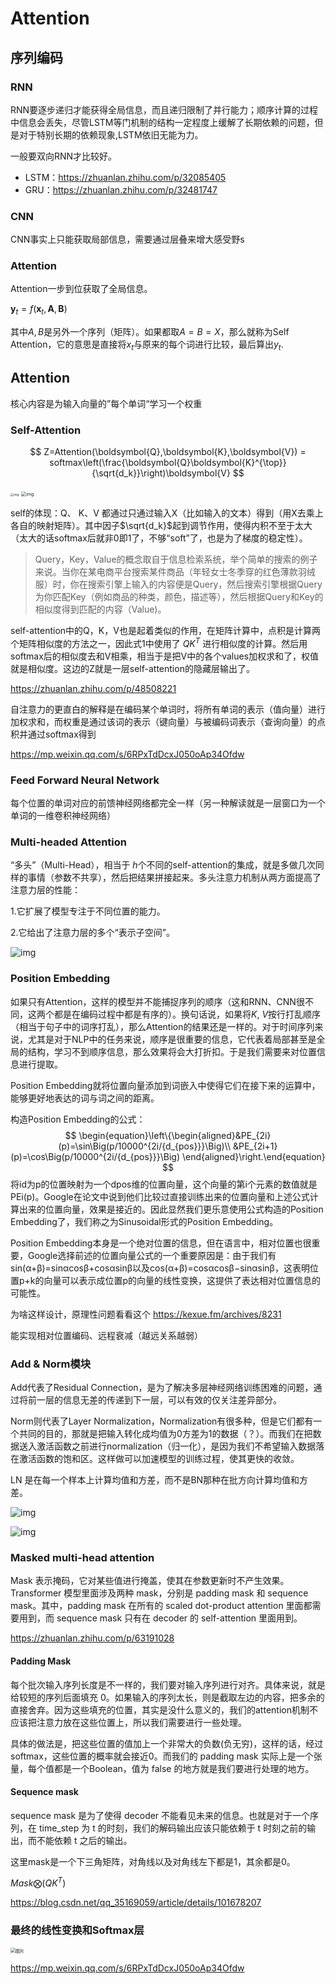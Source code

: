 # Attention

## 序列编码

### RNN

RNN要逐步递归才能获得全局信息，而且递归限制了并行能力；顺序计算的过程中信息会丢失，尽管LSTM等门机制的结构一定程度上缓解了长期依赖的问题，但是对于特别长期的依赖现象,LSTM依旧无能为力。

一般要双向RNN才比较好。

- LSTM：https://zhuanlan.zhihu.com/p/32085405
- GRU：https://zhuanlan.zhihu.com/p/32481747

### CNN

CNN事实上只能获取局部信息，需要通过层叠来增大感受野s

### Attention

Attention一步到位获取了全局信息。

$\begin{equation}\boldsymbol{y}_t = f(\boldsymbol{x}_{t},\boldsymbol{A},\boldsymbol{B})\end{equation}$

其中$A,B$是另外一个序列（矩阵）。如果都取$A=B=X$，那么就称为Self Attention，它的意思是直接将$x_t$与原来的每个词进行比较，最后算出$y_t$.

## Attention

核心内容是为输入向量的”每个单词“学习一个权重

### Self-Attention

$$
Z=Attention(\boldsymbol{Q},\boldsymbol{K},\boldsymbol{V}) = softmax\left(\frac{\boldsymbol{Q}\boldsymbol{K}^{\top}}{\sqrt{d_k}}\right)\boldsymbol{V}
$$

<img src="https://pic3.zhimg.com/80/v2-bcd0d108a5b52a991d5d5b5b74d365c6_720w.jpg" alt="img" style="zoom:33%;" />

<img src="https://pic1.zhimg.com/80/v2-be73ba876922cf52df8a00a55f770284_720w.jpg" alt="img" style="zoom:50%;" />

self的体现：Q、 K、V 都通过只通过输入X（比如输入的文本）得到（用X去乘上各自的映射矩阵）。其中因子$\sqrt{d_k}$起到调节作用，使得内积不至于太大（太大的话softmax后就非0即1了，不够“soft”了，也是为了梯度的稳定性）。

> Query，Key，Value的概念取自于信息检索系统，举个简单的搜索的例子来说。当你在某电商平台搜索某件商品（年轻女士冬季穿的红色薄款羽绒服）时，你在搜索引擎上输入的内容便是Query，然后搜索引擎根据Query为你匹配Key（例如商品的种类，颜色，描述等），然后根据Query和Key的相似度得到匹配的内容（Value)。

self-attention中的Q，K，V也是起着类似的作用，在矩阵计算中，点积是计算两个矩阵相似度的方法之一，因此式1中使用了 $QK^T$ 进行相似度的计算。然后用softmax后的相似度去和V相乘，相当于是把V中的各个values加权求和了，权值就是相似度。这边的Z就是一层self-attention的隐藏层输出了。

https://zhuanlan.zhihu.com/p/48508221

自注意力的更直白的解释是在编码某个单词时，将所有单词的表示（值向量）进行加权求和，而权重是通过该词的表示（键向量）与被编码词表示（查询向量）的点积并通过softmax得到

https://mp.weixin.qq.com/s/6RPxTdDcxJ050oAp34Ofdw

### Feed Forward Neural Network

每个位置的单词对应的前馈神经网络都完全一样（另一种解读就是一层窗口为一个单词的一维卷积神经网络）

### Multi-headed Attention

“多头”（Multi-Head），相当于 $h$个不同的self-attention的集成，就是多做几次同样的事情（参数不共享），然后把结果拼接起来。多头注意力机制从两方面提高了注意力层的性能：

1.它扩展了模型专注于不同位置的能力。

2.它给出了注意力层的多个“表示子空间”。

![img](https://pic3.zhimg.com/80/v2-c2a91ac08b34e73c7f4b415ce823840e_720w.jpg)

### Position Embedding

如果只有Attention，这样的模型并不能捕捉序列的顺序（这和RNN、CNN很不同，这两个都是在编码过程中都是有序的）。换句话说，如果将$K$, $V$按行打乱顺序（相当于句子中的词序打乱），那么Attention的结果还是一样的。对于时间序列来说，尤其是对于NLP中的任务来说，顺序是很重要的信息，它代表着局部甚至是全局的结构，学习不到顺序信息，那么效果将会大打折扣。于是我们需要来对位置信息进行提取。

Position Embedding就将位置向量添加到词嵌入中使得它们在接下来的运算中，能够更好地表达的词与词之间的距离。

构造Position Embedding的公式：
$$
\begin{equation}\left\{\begin{aligned}&PE_{2i}(p)=\sin\Big(p/10000^{2i/{d_{pos}}}\Big)\\ 
&PE_{2i+1}(p)=\cos\Big(p/10000^{2i/{d_{pos}}}\Big) 
\end{aligned}\right.\end{equation}
$$
将id为p的位置映射为一个dpos维的位置向量，这个向量的第i个元素的数值就是PEi(p)。Google在论文中说到他们比较过直接训练出来的位置向量和上述公式计算出来的位置向量，效果是接近的。因此显然我们更乐意使用公式构造的Position Embedding了，我们称之为Sinusoidal形式的Position Embedding。

Position Embedding本身是一个绝对位置的信息，但在语言中，相对位置也很重要，Google选择前述的位置向量公式的一个重要原因是：由于我们有sin(α+β)=sinαcosβ+cosαsinβ以及cos(α+β)=cosαcosβ−sinαsinβ，这表明位置p+k的向量可以表示成位置p的向量的线性变换，这提供了表达相对位置信息的可能性。

为啥这样设计，原理性问题看看这个 https://kexue.fm/archives/8231

能实现相对位置编码、远程衰减（越远关系越弱）

### Add & Norm模块

Add代表了Residual Connection，是为了解决多层神经网络训练困难的问题，通过将前一层的信息无差的传递到下一层，可以有效的仅关注差异部分。

Norm则代表了Layer Normalization，Normalization有很多种，但是它们都有一个共同的目的，那就是把输入转化成均值为0方差为1的数据（？）。而我们在把数据送入激活函数之前进行normalization（归一化），是因为我们不希望输入数据落在激活函数的饱和区。这样做可以加速模型的训练过程，使其更快的收敛。

LN 是在每一个样本上计算均值和方差，而不是BN那种在批方向计算均值和方差。

![img](https://pic3.zhimg.com/80/v2-f92c59f5d94d53b7da60e967531023ca_720w.jpg)

![img](https://pic3.zhimg.com/80/v2-7546bc02fcbe55151dcd336509e3fbd6_720w.jpg)

### Masked multi-head attention

Mask 表示掩码，它对某些值进行掩盖，使其在参数更新时不产生效果。Transformer 模型里面涉及两种 mask，分别是 padding mask 和 sequence mask。其中，padding mask 在所有的 scaled dot-product attention 里面都需要用到，而 sequence mask 只有在 decoder 的 self-attention 里面用到。

https://zhuanlan.zhihu.com/p/63191028

#### Padding Mask

每个批次输入序列长度是不一样的，我们要对输入序列进行对齐。具体来说，就是给较短的序列后面填充 0。如果输入的序列太长，则是截取左边的内容，把多余的直接舍弃。因为这些填充的位置，其实是没什么意义的，我们的attention机制不应该把注意力放在这些位置上，所以我们需要进行一些处理。

具体的做法是，把这些位置的值加上一个非常大的负数(负无穷)，这样的话，经过 softmax，这些位置的概率就会接近0。而我们的 padding mask 实际上是一个张量，每个值都是一个Boolean，值为 false 的地方就是我们要进行处理的地方。

#### Sequence mask

sequence mask 是为了使得 decoder 不能看见未来的信息。也就是对于一个序列，在 time_step 为 t 的时刻，我们的解码输出应该只能依赖于 t 时刻之前的输出，而不能依赖 t 之后的输出。

这里mask是一个下三角矩阵，对角线以及对角线左下都是1，其余都是0。

$Mask \bigotimes (QK^T)$

https://blog.csdn.net/qq_35169059/article/details/101678207

### **最终的线性变换和Softmax层**

<img src="https://mmbiz.qpic.cn/mmbiz_jpg/pu7ghYhibpS9NWMDRS0gDrxmuYhpN8SRYKsfXNQNz6RwQBWiaotj5rmD4RwBe2tWd6aXGFCyib4D0oUaiciaFicxMByA/640?wx_fmt=jpeg&amp;tp=webp&amp;wxfrom=5&amp;wx_lazy=1&amp;wx_co=1" alt="图片" style="zoom:50%;" />

https://mp.weixin.qq.com/s/6RPxTdDcxJ050oAp34Ofdw